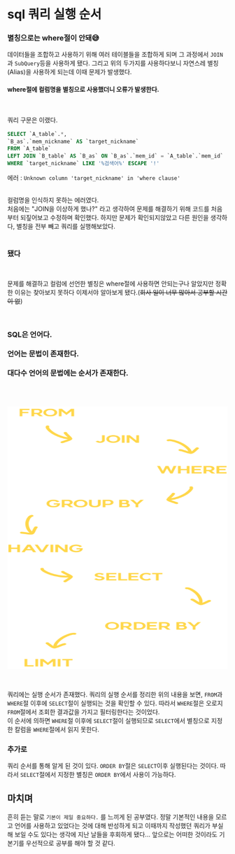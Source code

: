 # sql 쿼리 실행 순서

### 별칭으로는 where절이 안돼😅

데이터들을 조합하고 사용하기 위해 여러 테이블들을 조합하게 되며 그 과정에서 `JOIN`과 `SubQuery`등을 사용하게 됐다. 그리고 위의 두가지를 사용하다보니 자연스레 별칭(Alias)을 사용하게 되는데 이때 문제가 발생했다.

#### where절에 컬럼명을 별칭으로 사용했더니 오류가 발생한다.

<br>

쿼리 구문은 이랬다.
```sql
SELECT `A_table`.*, 
`B_as`.`mem_nickname` AS `target_nickname` 
FROM `A_table` 
LEFT JOIN `B_table` AS `B_as` ON `B_as`.`mem_id` = `A_table`.`mem_id` 
WHERE `target_nickname` LIKE '%검색어%' ESCAPE '!'
```
에러 : `Unknown column 'target_nickname' in 'where clause'`

<br>
컬럼명을 인식하지 못하는 에러였다.<br>
처음에는 "JOIN을 이상하게 했나?" 라고 생각하여 문제를 해결하기 위해 코드를 처음부터 되짚어보고 수정하며 확인했다. 하지만 문제가 확인되지않았고 다른 원인을 생각하다, 별칭을 전부 빼고 쿼리를 실행해보았다.
<br><br>

### 됐다
<br>

 문제를 해결하고 컬럼에 선언한 별칭은 where절에 사용하면 안되는구나 알았지만 정확한 이유는 찾아보지 못하다 이제서야 알아보게 됐다.(~~회사 일이 너무 많아서 공부할 시간이 없~~)

 <br>


 ### SQL은 언어다.<br><br> 언어는 문법이 존재한다. <br><br> 대다수 언어의 문법에는 순서가 존재한다.

<br>
<br>
<p align="center">
<img
  src="./image/0001_img_1.svg"
  width="600"
  height="600"
/>
</p>

<br>

쿼리에는 실행 순서가 존재했다. 쿼리의 실행 순서를 정리한 위의 내용을 보면, `FROM`과 `WHERE`절 이후에 `SELECT`절이 실행되는 것을 확인할 수 있다. 따라서 `WHERE`절은 오로지 `FROM`절에서 조회한 결과값을 가지고 필터링한다는 것이었다.<br>
이 순서에 의하면 `WHERE`절 이후에 `SELECT`절이 실행되므로 `SELECT`에서 별칭으로 지정한 칼럼을 `WHERE`절에서 읽지 못한다.

### 추가로
쿼리 순서를 통해 알게 된 것이 있다. `ORDER BY`절은 `SELECT`이후 실행된다는 것이다. 따라서 `SELECT`절에서 지정한 별칭은 `ORDER BY`에서 사용이 가능하다.
<br> 

## 마치며

흔히 듣는 말로 `기본이 제일 중요하다.` 를 느끼게 된 공부였다. 정말 기본적인 내용을 모르고 언어를 사용하고 있었다는 것에 대해 반성하게 되고 이때까지 작성했던 쿼리가 부실해 보일 수도 있다는 생각에 지난 날들을 후회하게 됐다... 앞으로는 어떠한 것이라도 기본기를 우선적으로 공부를 해야 할 것 같다.



